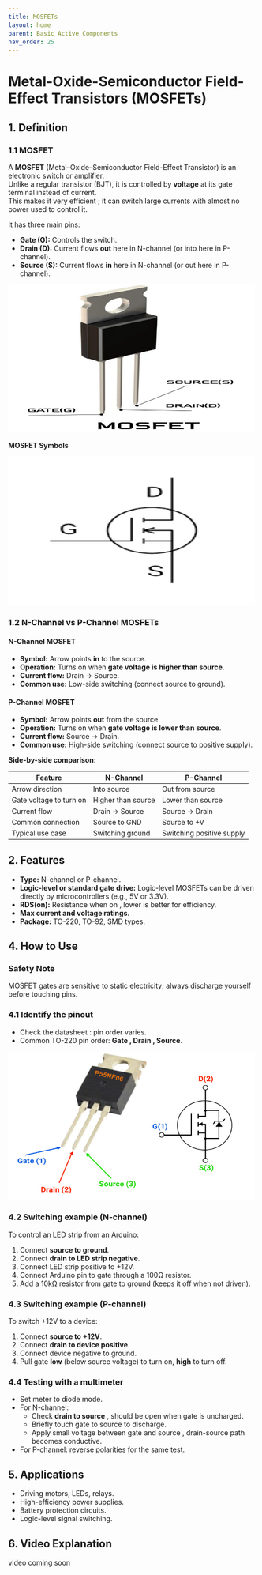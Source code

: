 ```yaml
---
title: MOSFETs
layout: home
parent: Basic Active Components
nav_order: 25
---
```


# Metal-Oxide-Semiconductor Field-Effect Transistors (MOSFETs)

## 1. Definition
### 1.1 MOSFET

A **MOSFET** (Metal–Oxide–Semiconductor Field-Effect Transistor) is an electronic switch or amplifier.  
Unlike a regular transistor (BJT), it is controlled by **voltage** at its gate terminal instead of current.  
This makes it very efficient ; it can switch large currents with almost no power used to control it.

It has three main pins:
- **Gate (G):** Controls the switch.
- **Drain (D):** Current flows **out** here in N-channel (or into here in P-channel).
- **Source (S):** Current flows **in** here in N-channel (or out here in P-channel).

<img src="\images\MOSFET Symbol.webp" width="500" height="300" alt="MOSFET examples">

**MOSFET Symbols**

<img src="\images\images.png" width="500" height="300" alt="MOSFET symbols">



### 1.2 N-Channel vs P-Channel MOSFETs

#### **N-Channel MOSFET**
- **Symbol:** Arrow points **in** to the source.
- **Operation:** Turns on when **gate voltage is higher than source**.
- **Current flow:** Drain → Source.
- **Common use:** Low-side switching (connect source to ground).

#### **P-Channel MOSFET**
- **Symbol:** Arrow points **out** from the source.
- **Operation:** Turns on when **gate voltage is lower than source**.
- **Current flow:** Source → Drain.
- **Common use:** High-side switching (connect source to positive supply).

**Side-by-side comparison:**

| Feature                | N-Channel                       | P-Channel                       |
|------------------------|---------------------------------|----------------------------------|
| Arrow direction        | Into source                     | Out from source                  |
| Gate voltage to turn on| Higher than source               | Lower than source                |
| Current flow           | Drain → Source                  | Source → Drain                   |
| Common connection      | Source to GND                   | Source to +V                     |
| Typical use case       | Switching ground                | Switching positive supply        |



## 2. Features

* **Type:** N-channel or P-channel.
* **Logic-level or standard gate drive:** Logic-level MOSFETs can be driven directly by microcontrollers (e.g., 5V or 3.3V).
* **RDS(on):** Resistance when on , lower is better for efficiency.
* **Max current and voltage ratings.**
* **Package:** TO-220, TO-92, SMD types.



## 4. How to Use
### Safety Note
MOSFET gates are sensitive to static electricity; always discharge yourself before touching pins.



### 4.1 Identify the pinout

- Check the datasheet : pin order varies.
- Common TO-220 pin order: **Gate , Drain , Source**.

<img src="\images\P55NF06-Pinout.jpg" width="500" height="300" alt="MOSFET pinout">



### 4.2 Switching example (N-channel)

To control an LED strip from an Arduino:
1. Connect **source to ground**.
2. Connect **drain to LED strip negative**.
3. Connect LED strip positive to +12V.
4. Connect Arduino pin to gate through a 100Ω resistor.
5. Add a 10kΩ resistor from gate to ground (keeps it off when not driven).



### 4.3 Switching example (P-channel)

To switch +12V to a device:
1. Connect **source to +12V**.
2. Connect **drain to device positive**.
3. Connect device negative to ground.
4. Pull gate **low** (below source voltage) to turn on, **high** to turn off.



### 4.4 Testing with a multimeter

- Set meter to diode mode.
- For N-channel:  
  - Check **drain to source** , should be open when gate is uncharged.
  - Briefly touch gate to source to discharge.  
  - Apply small voltage between gate and source , drain-source path becomes conductive.
- For P-channel: reverse polarities for the same test.



## 5. Applications

* Driving motors, LEDs, relays.
* High-efficiency power supplies.
* Battery protection circuits.
* Logic-level signal switching.

## 6. Video Explanation
video coming soon